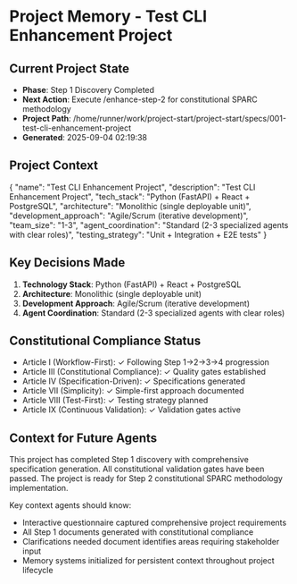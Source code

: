 # Project Memory - Test CLI Enhancement Project

## Current Project State
- **Phase**: Step 1 Discovery Completed
- **Next Action**: Execute /enhance-step-2 for constitutional SPARC methodology
- **Project Path**: /home/runner/work/project-start/project-start/specs/001-test-cli-enhancement-project
- **Generated**: 2025-09-04 02:19:38

## Project Context
{
  "name": "Test CLI Enhancement Project",
  "description": "Test CLI Enhancement Project",
  "tech_stack": "Python (FastAPI) + React + PostgreSQL",
  "architecture": "Monolithic (single deployable unit)",
  "development_approach": "Agile/Scrum (iterative development)",
  "team_size": "1-3",
  "agent_coordination": "Standard (2-3 specialized agents with clear roles)",
  "testing_strategy": "Unit + Integration + E2E tests"
}

## Key Decisions Made
1. **Technology Stack**: Python (FastAPI) + React + PostgreSQL
2. **Architecture**: Monolithic (single deployable unit)
3. **Development Approach**: Agile/Scrum (iterative development)
4. **Agent Coordination**: Standard (2-3 specialized agents with clear roles)

## Constitutional Compliance Status
- Article I (Workflow-First): ✓ Following Step 1→2→3→4 progression
- Article III (Constitutional Compliance): ✓ Quality gates established
- Article IV (Specification-Driven): ✓ Specifications generated
- Article VII (Simplicity): ✓ Simple-first approach documented
- Article VIII (Test-First): ✓ Testing strategy planned
- Article IX (Continuous Validation): ✓ Validation gates active

## Context for Future Agents
This project has completed Step 1 discovery with comprehensive specification generation.
All constitutional validation gates have been passed. The project is ready for Step 2
constitutional SPARC methodology implementation.

Key context agents should know:
- Interactive questionnaire captured comprehensive project requirements
- All Step 1 documents generated with constitutional compliance
- Clarifications needed document identifies areas requiring stakeholder input
- Memory systems initialized for persistent context throughout project lifecycle
